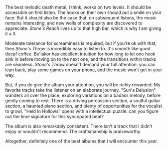 The best melodic death metal, I think, works on two levels. It should be accessible
on first listen. The hooks on their own should put a smile on your face. But it should
also be the case that, on subsequent listens, the music remains interesting, and new
wells of complexity are discovered to appreciate. *Stone's Reach* lives up to that
high bar, which is why I am giving it a 3.

Moderate tolerance for screaminess is required, but if you're ok with that,
then *Stone's Throw* is incredibly easy to listen to. It's smooth like good decaf
coffee. Be'lakor has excellent intuition for how long to let one hook sink in before
moving on to the next one, and the transitions within tracks are seamless. *Stone's Throw*
doesn't demand your full attention: you can lean back, play some games on your phone,
and the music won't get in your way.

But, if you do give the album your attention, you will be richly rewarded. My favorite
tracks take the listener on an elaborate journey. "Sun's Delusion" wanders all over the
place, exploring variations on a badass melody, before gently coming to rest. There
is a driving percussion section, a soulful guitar section, a haunted piano section,
and plenty of opportunities for the vocalist to growl. "Held In Hollows" opens
with a intellectual puzzle: can you figure out the time signature for this
syncopated beat? 

The album is also remarkably consistent. There isn't a track that I didn't enjoy or
wouldn't recommend. The craftsmanship is praiseworthy.

Altogether, definitely one of the best albums that I will encounter this year.
